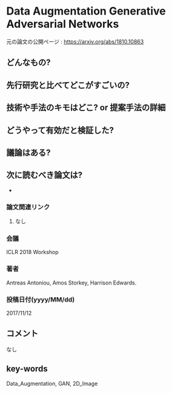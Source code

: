 # Data Augmentation Generative Adversarial Networks

元の論文の公開ページ : https://arxiv.org/abs/1810.10863

## どんなもの?

## 先行研究と比べてどこがすごいの?

## 技術や手法のキモはどこ? or 提案手法の詳細

## どうやって有効だと検証した?

## 議論はある?

## 次に読むべき論文は?
- 

### 論文関連リンク
1. なし

### 会議
ICLR 2018 Workshop

### 著者
Antreas Antoniou, Amos Storkey, Harrison Edwards.

### 投稿日付(yyyy/MM/dd)
2017/11/12

## コメント
なし

## key-words
Data_Augmentation, GAN, 2D_Image